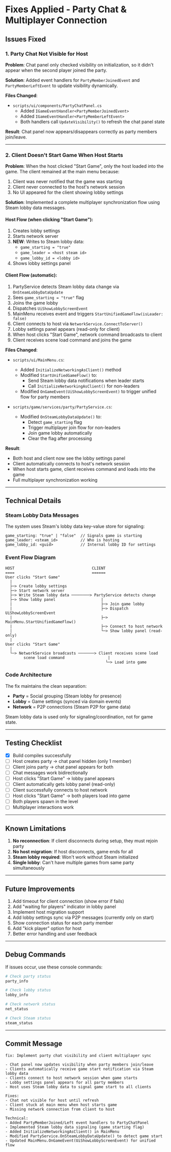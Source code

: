 # Fixes Applied - Party Chat & Multiplayer Connection

## Issues Fixed

### 1. Party Chat Not Visible for Host
**Problem**: Chat panel only checked visibility on initialization, so it didn't appear when the second player joined the party.

**Solution**: Added event handlers for `PartyMemberJoinedEvent` and `PartyMemberLeftEvent` to update visibility dynamically.

**Files Changed**:
- `scripts/ui/components/PartyChatPanel.cs`
  - Added `IGameEventHandler<PartyMemberJoinedEvent>`
  - Added `IGameEventHandler<PartyMemberLeftEvent>`
  - Both handlers call `UpdateVisibility()` to refresh the chat panel state

**Result**: Chat panel now appears/disappears correctly as party members join/leave.

---

### 2. Client Doesn't Start Game When Host Starts
**Problem**: When the host clicked "Start Game", only the host loaded into the game. The client remained at the main menu because:
1. Client was never notified that the game was starting
2. Client never connected to the host's network session
3. No UI appeared for the client showing lobby settings

**Solution**: Implemented a complete multiplayer synchronization flow using Steam lobby data messages.

#### Host Flow (when clicking "Start Game"):
1. Creates lobby settings
2. Starts network server
3. **NEW**: Writes to Steam lobby data:
   - `game_starting = "true"`
   - `game_leader = <host steam id>`
   - `game_lobby_id = <lobby id>`
4. Shows lobby settings panel

#### Client Flow (automatic):
1. PartyService detects Steam lobby data change via `OnSteamLobbyDataUpdate`
2. Sees `game_starting = "true"` flag
3. Joins the game lobby
4. Dispatches `UiShowLobbyScreenEvent`
5. MainMenu receives event and triggers `StartUnifiedGameFlow(isLeader: false)`
6. Client connects to host via `NetworkService.ConnectToServer()`
7. Lobby settings panel appears (read-only for client)
8. When host clicks "Start Game", network command broadcasts to client
9. Client receives scene load command and joins the game

**Files Changed**:
- `scripts/ui/MainMenu.cs`:
  - Added `InitializeNetworkingAsClient()` method
  - Modified `StartUnifiedGameFlow()` to:
    - Send Steam lobby data notifications when leader starts
    - Call `InitializeNetworkingAsClient()` for non-leaders
  - Modified `OnGameEvent(UiShowLobbyScreenEvent)` to trigger unified flow for party members

- `scripts/game/services/party/PartyService.cs`:
  - Modified `OnSteamLobbyDataUpdate()` to:
    - Detect `game_starting` flag
    - Trigger multiplayer join flow for non-leaders
    - Join game lobby automatically
    - Clear the flag after processing

**Result**: 
- Both host and client now see the lobby settings panel
- Client automatically connects to host's network session
- When host starts game, client receives command and loads into the game
- Full multiplayer synchronization working

---

## Technical Details

### Steam Lobby Data Messages
The system uses Steam's lobby data key-value store for signaling:

```
game_starting: "true" | "false"  // Signals game is starting
game_leader: <steam_id>          // Who is hosting
game_lobby_id: <guid>            // Internal lobby ID for settings
```

### Event Flow Diagram

```
HOST                                  CLIENT
====                                  ======
User clicks "Start Game"
  |
  ├─> Create lobby settings
  ├─> Start network server
  ├─> Write Steam lobby data ────────> PartyService detects change
  ├─> Show lobby panel                    |
  |                                       ├─> Join game lobby
  |                                       ├─> Dispatch UiShowLobbyScreenEvent
  |                                       ├─> MainMenu.StartUnifiedGameFlow()
  |                                       ├─> Connect to host network
  |                                       └─> Show lobby panel (read-only)
  |
User clicks "Start Game"
  |
  └─> NetworkService broadcasts ───────> Client receives scene load
        scene load command                   |
                                            └─> Load into game
```

### Code Architecture

The fix maintains the clean separation:
- **Party** = Social grouping (Steam lobby for presence)
- **Lobby** = Game settings (synced via domain events)
- **Network** = P2P connections (Steam P2P for game data)

Steam lobby data is used only for signaling/coordination, not for game state.

---

## Testing Checklist

- [x] Build compiles successfully
- [ ] Host creates party → chat panel hidden (only 1 member)
- [ ] Client joins party → chat panel appears for both
- [ ] Chat messages work bidirectionally
- [ ] Host clicks "Start Game" → lobby panel appears
- [ ] Client automatically gets lobby panel (read-only)
- [ ] Client successfully connects to host network
- [ ] Host clicks "Start Game" → both players load into game
- [ ] Both players spawn in the level
- [ ] Multiplayer interactions work

---

## Known Limitations

1. **No reconnection**: If client disconnects during setup, they must rejoin party
2. **No host migration**: If host disconnects, game ends for all
3. **Steam lobby required**: Won't work without Steam initialized
4. **Single lobby**: Can't have multiple games from same party simultaneously

---

## Future Improvements

1. Add timeout for client connection (show error if fails)
2. Add "waiting for players" indicator in lobby panel
3. Implement host migration support
4. Add lobby settings sync via P2P messages (currently only on start)
5. Show connection status for each party member
6. Add "kick player" option for host
7. Better error handling and user feedback

---

## Debug Commands

If issues occur, use these console commands:

```bash
# Check party status
party_info

# Check lobby status  
lobby_info

# Check network status
net_status

# Check Steam status
steam_status
```

---

## Commit Message

```
fix: Implement party chat visibility and client multiplayer sync

- Chat panel now updates visibility when party members join/leave
- Clients automatically receive game start notification via Steam lobby data
- Clients connect to host network session when game starts
- Lobby settings panel appears for all party members
- Host uses Steam lobby data to signal game start to all clients

Fixes:
- Chat not visible for host until refresh
- Client stuck at main menu when host starts game
- Missing network connection from client to host

Technical:
- Added PartyMemberJoined/Left event handlers to PartyChatPanel
- Implemented Steam lobby data signaling (game_starting flag)
- Added InitializeNetworkingAsClient() in MainMenu
- Modified PartyService.OnSteamLobbyDataUpdate() to detect game start
- Updated MainMenu.OnGameEvent(UiShowLobbyScreenEvent) for unified flow
```

